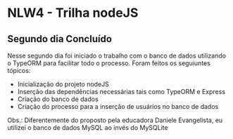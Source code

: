 # NLW4 - Trilha nodeJS

## Segundo dia Concluído

Nesse segundo dia foi iniciado o trabalho com o banco de dados utilizando o TypeORM para facilitar todo o processo. 
Foram feitos os seguiuntes tópicos:

- Inicialização do projeto nodeJS
- Inserção das dependências necessárias tais como TypeORM e Express
- Criação do banco de dados
- Criação do processo para a inserção de usuários no banco de dados

Obs.: Diferentemente do proposto pela educadora Daniele Evangelista, eu utilizei o banco de dados MySQL ao invés do MySQLite
